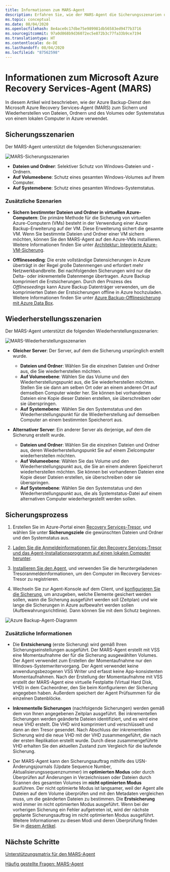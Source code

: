 ```yaml
---
title: Informationen zum MARS-Agent
description: Erfahren Sie, wie der MARS-Agent die Sicherungsszenarien unterstützt.
ms.topic: conceptual
ms.date: 08/04/2020
ms.openlocfilehash: 8e4ace0c17dbe75e989981db56583ed9477b3716
ms.sourcegitcommit: 97a0d868b9d36072ec5e872b3c77fa33b9ce7194
ms.translationtype: HT
ms.contentlocale: de-DE
ms.lasthandoff: 08/04/2020
ms.locfileid: "87562598"
---
```

# <a name="about-the-microsoft-azure-recovery-services-mars-agent"></a>Informationen zum Microsoft Azure Recovery Services-Agent (MARS)

In diesem Artikel wird beschrieben, wie der Azure Backup-Dienst den Microsoft Azure Recovery Services-Agent (MARS) zum Sichern und Wiederherstellen von Dateien, Ordnern und des Volumes oder Systemstatus von einem lokalen Computer in Azure verwendet.

## <a name="backup-scenarios"></a>Sicherungsszenarien

Der MARS-Agent unterstützt die folgenden Sicherungsszenarien:

![MARS-Sicherungsszenarien](./media/backup-try-azure-backup-in-10-mins/backup-scenarios.png)

- **Dateien und Ordner**: Selektiver Schutz von Windows-Dateien und -Ordnern.
- **Auf Volumeebene**: Schutz eines gesamten Windows-Volumes auf Ihrem Computer.
- **Auf Systemebene**: Schutz eines gesamten Windows-Systemstatus.

### <a name="additional-scenarios"></a>Zusätzliche Szenarien

- **Sichern bestimmter Dateien und Ordner in virtuellen Azure-Computern**: Die primäre Methode für die Sicherung von virtuellen Azure-Computern (VMs) besteht in der Verwendung einer Azure Backup-Erweiterung auf der VM. Diese Erweiterung sichert die gesamte VM. Wenn Sie bestimmte Dateien und Ordner einer VM sichern möchten, können Sie den MARS-Agent auf den Azure-VMs installieren. Weitere Informationen finden Sie unter [Architektur: Integrierte Azure-VM-Sicherung](./backup-architecture.md#architecture-built-in-azure-vm-backup).

- **Offlineseeding**: Die erste vollständige Datensicherungen in Azure überträgt in der Regel große Datenmengen und erfordert mehr Netzwerkbandbreite. Bei nachfolgenden Sicherungen wird nur die Delta- oder inkrementelle Datenmenge übertragen. Azure Backup komprimiert die Erstsicherungen. Durch den Prozess des *Offlineseedings* kann Azure Backup Datenträger verwenden, um die komprimierten Daten der Erstsicherungen offline in Azure hochzuladen. Weitere Informationen finden Sie unter [Azure Backup-Offlinesicherung mit Azure Data Box](offline-backup-azure-data-box.md).

## <a name="restore-scenarios"></a>Wiederherstellungsszenarien

Der MARS-Agent unterstützt die folgenden Wiederherstellungsszenarien:

![MARS-Wiederherstellungsszenarien](./media/backup-try-azure-backup-in-10-mins/restore-scenarios.png)

- **Gleicher Server**: Der Server, auf dem die Sicherung ursprünglich erstellt wurde.
  - **Dateien und Ordner**: Wählen Sie die einzelnen Dateien und Ordner aus, die Sie wiederherstellen möchten.
  - **Auf Volumeebene**: Wählen Sie das Volume und den Wiederherstellungspunkt aus, die Sie wiederherstellen möchten. Stellen Sie sie dann am selben Ort oder an einem anderen Ort auf demselben Computer wieder her.  Sie können bei vorhandenen Dateien eine Kopie dieser Dateien erstellen, sie überschreiben oder sie überspringen.
  - **Auf Systemebene**: Wählen Sie den Systemstatus und den Wiederherstellungspunkt für die Wiederherstellung auf demselben Computer an einem bestimmten Speicherort aus.

- **Alternativer Server**: Ein anderer Server als derjenige, auf dem die Sicherung erstellt wurde.
  - **Dateien und Ordner**: Wählen Sie die einzelnen Dateien und Ordner aus, deren Wiederherstellungspunkt Sie auf einem Zielcomputer wiederherstellen möchten.
  - **Auf Volumeebene**: Wählen Sie das Volume und den Wiederherstellungspunkt aus, die Sie an einem anderen Speicherort wiederherstellen möchten. Sie können bei vorhandenen Dateien eine Kopie dieser Dateien erstellen, sie überschreiben oder sie überspringen.
  - **Auf Systemebene**: Wählen Sie den Systemstatus und den Wiederherstellungspunkt aus, die als Systemstatus-Datei auf einem alternativen Computer wiederhergestellt werden sollen.

## <a name="backup-process"></a>Sicherungsprozess

1. Erstellen Sie im Azure-Portal einen [Recovery Services-Tresor](install-mars-agent.md#create-a-recovery-services-vault), und wählen Sie unter **Sicherungsziele** die gewünschten Dateien und Ordner und den Systemstatus aus.
2. [Laden Sie die Anmeldeinformationen für den Recovery Services-Tresor und das Agent-Installationsprogramm auf einen lokalen Computer herunter](./install-mars-agent.md#download-the-mars-agent).

3. [Installieren Sie den Agent](./install-mars-agent.md#install-and-register-the-agent), und verwenden Sie die heruntergeladenen Tresoranmeldeinformationen, um den Computer im Recovery Services-Tresor zu registrieren.
4. Wechseln Sie zur Agent-Konsole auf dem Client, und [konfigurieren Sie die Sicherung](./backup-windows-with-mars-agent.md#create-a-backup-policy), um anzugeben, welche Elemente gesichert werden sollen, wann die Sicherung ausgeführt werden soll (Zeitplan) und wie lange die Sicherungen in Azure aufbewahrt werden sollen (Aufbewahrungsrichtlinie). Dann können Sie mit dem Schutz beginnen.

![Azure Backup-Agent-Diagramm](./media/backup-try-azure-backup-in-10-mins/backup-process.png)

### <a name="additional-information"></a>Zusätzliche Informationen

- Die **Erstsicherung** (erste Sicherung) wird gemäß Ihren Sicherungseinstellungen ausgeführt.  Der MARS-Agent erstellt mit VSS eine Momentaufnahme der für die Sicherung ausgewählten Volumes. Der Agent verwendet zum Erstellen der Momentaufnahme nur den Windows-Systemwritervorgang. Der Agent verwendet keine anwendungsbezogenen VSS Writer und erfasst keine App-konsistenten Momentaufnahmen. Nach der Erstellung der Momentaufnahme mit VSS erstellt der MARS-Agent eine virtuelle Festplatte (Virtual Hard Disk, VHD) in dem Cacheordner, den Sie beim Konfigurieren der Sicherung angegeben haben. Außerdem speichert der Agent Prüfsummen für die einzelnen Datenblöcke.

- **Inkrementelle Sicherungen** (nachfolgende Sicherungen) werden gemäß dem von Ihnen angegebenen Zeitplan ausgeführt. Bei inkrementellen Sicherungen werden geänderte Dateien identifiziert, und es wird eine neue VHD erstellt. Die VHD wird komprimiert und verschlüsselt und dann an den Tresor gesendet. Nach Abschluss der inkrementellen Sicherung wird die neue VHD mit der VHD zusammengeführt, die nach der ersten Replikation erstellt wurde. Durch diese zusammengeführte VHD erhalten Sie den aktuellen Zustand zum Vergleich für die laufende Sicherung.

- Der MARS-Agent kann den Sicherungsauftrag mithilfe des USN-Änderungsjournals (Update Sequence Number, Aktualisierungssequenznummer) im **optimierten Modus** oder durch Überprüfen auf Änderungen in Verzeichnissen oder Dateien durch Scannen des gesamten Volumes im **nicht optimierten Modus** ausführen. Der nicht optimierte Modus ist langsamer, weil der Agent alle Dateien auf dem Volume überprüfen und mit den Metadaten vergleichen muss, um die geänderten Dateien zu bestimmen.  Die **Erstsicherung** wird immer im nicht optimierten Modus ausgeführt. Wenn bei der vorherigen Sicherung ein Fehler aufgetreten ist, wird der nächste geplante Sicherungsauftrag im nicht optimierten Modus ausgeführt. Weitere Informationen zu diesen Modi und deren Überprüfung finden Sie in [diesem Artikel](backup-azure-troubleshoot-slow-backup-performance-issue.md#cause-backup-job-running-in-unoptimized-mode).

## <a name="next-steps"></a>Nächste Schritte

[Unterstützungsmatrix für den MARS-Agent](./backup-support-matrix-mars-agent.md)

[Häufig gestellte Fragen: MARS-Agent](./backup-azure-file-folder-backup-faq.md)
